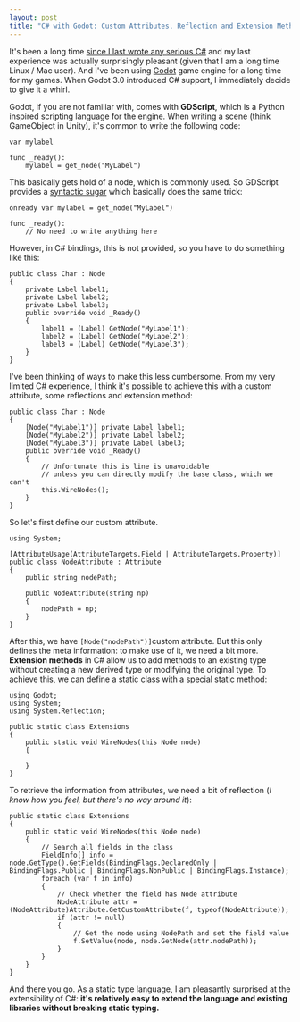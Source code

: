 ```yaml
---
layout: post
title: "C# with Godot: Custom Attributes, Reflection and Extension Method"
---
```


It's been a long time [since I last wrote any serious C#](http://ruoyusun.com/2013/03/10/6-months-with-c-sharp.html) and my last experience was actually surprisingly pleasant (given that I am a long time Linux / Mac user). And I've been using [Godot](https://godotengine.org/) game engine for a long time for my games. When Godot 3.0 introduced C# support, I immediately decide to give it a whirl.

Godot, if you are not familiar with, comes with **GDScript**, which is a Python inspired scripting language for the engine. When writing a scene (think GameObject in Unity), it's common to write the following code:


    var mylabel

    func _ready():
        mylabel = get_node("MyLabel")


This basically gets hold of a node, which is commonly used. So GDScript provides a [syntactic sugar](http://docs.godotengine.org/en/3.0/getting_started/scripting/gdscript/gdscript_basics.html#onready-keyword) which basically does the same trick:


    onready var mylabel = get_node("MyLabel")

    func _ready():
        // No need to write anything here


However, in C# bindings, this is not provided, so you have to do something like this:


    public class Char : Node
    {
        private Label label1;
        private Label label2;
        private Label label3;
        public override void _Ready()
        {
            label1 = (Label) GetNode("MyLabel1");
            label2 = (Label) GetNode("MyLabel2");
            label3 = (Label) GetNode("MyLabel3");
        }
    }


I've been thinking of ways to make this less cumbersome. From my very limited C# experience, I think it's possible to achieve this with a custom attribute, some reflections and extension method:


    public class Char : Node
    {
        [Node("MyLabel1")] private Label label1;
        [Node("MyLabel2")] private Label label2;
        [Node("MyLabel3")] private Label label3;
        public override void _Ready()
        {
            // Unfortunate this is line is unavoidable 
            // unless you can directly modify the base class, which we can't
            this.WireNodes();
        }
    }


So let's first define our custom attribute.


    using System;

    [AttributeUsage(AttributeTargets.Field | AttributeTargets.Property)]
    public class NodeAttribute : Attribute
    {
        public string nodePath;

        public NodeAttribute(string np)
        {
            nodePath = np;
        }
    }


After this, we have `[Node("nodePath")]`custom attribute. But this only defines the meta information: to make use of it, we need a bit more. **Extension methods** in C# allow us to add methods to an existing type without creating a new derived type or modifying the original type. To achieve this, we can define a static class with a special static method:


    using Godot;
    using System;
    using System.Reflection;

    public static class Extensions
    {
        public static void WireNodes(this Node node)
        {

        }
    }


To retrieve the information from attributes, we need a bit of reflection (*I know how you feel, but there's no way around it*):


    public static class Extensions
    {
        public static void WireNodes(this Node node)
        {
            // Search all fields in the class
            FieldInfo[] info = node.GetType().GetFields(BindingFlags.DeclaredOnly | BindingFlags.Public | BindingFlags.NonPublic | BindingFlags.Instance);
            foreach (var f in info)
            {
                // Check whether the field has Node attribute
                NodeAttribute attr = (NodeAttribute)Attribute.GetCustomAttribute(f, typeof(NodeAttribute));
                if (attr != null)
                {
                    // Get the node using NodePath and set the field value
                    f.SetValue(node, node.GetNode(attr.nodePath));
                }
            }
        }
    }

And there you go. As a static type language, I am pleasantly surprised at the extensibility of C#: **it's relatively easy to extend the language and existing libraries without breaking static typing.**
